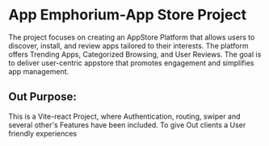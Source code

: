 # App Emphorium-App Store Project

The project focuses on creating an AppStore Platform that allows users to discover, install, and review apps tailored to their interests. The platform offers Trending Apps, Categorized Browsing, and User Reviews.  The goal is to deliver user-centric appstore that promotes engagement and simplifies app management.

## Out Purpose:

This is a Vite-react Project, where Authentication, routing, swiper and several other's Features  have been included. To give Out clients a User friendly experiences
